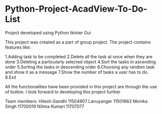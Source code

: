 # Python-Project-AcadView-To-Do-List
Project developed using Python tkinter Gui

This project was created as a part of group project.
The project contains features like:

1.Adding task to be completed 
2.Delete all the task at once when they are done 
3.Deleting a particularly selected object 
4.Sort the tasks in ascending order 
5.Sorting the tasks in descending order 
6.Choosing any random task and show it as a message 
7.Show the number of tasks a user has to do. 
8.Exit 

All the functionalities have been provided in this project are through the use of button.
I look forward to developing this project further


Team members:
Hitesh Gandhi 11504907
Lanuyanger 11501863
Monika Singh 11700019
Nilima Kumari 11707077

